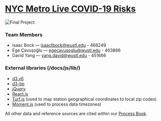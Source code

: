 # [NYC Metro Live COVID-19 Risks](https://isaacbock.github.io/MTA-covid-risks/)
![Final Project](https://isaacbock.github.io/MTA-covid-risks/images/Milestone3.png "Final Project")

### Team Members
- Isaac Bock — isaactbock@wustl.edu - 466249
- Ege Çavuşoğlu — egecavusoglu@wustl.edu - 463866
- David Yang — yang.david@wustl.edu - 451666

### External libraries (/docs/js/lib/)
- [d3.v6](https://d3js.org/)
- [d3-tip](https://github.com/caged/d3-tip)
- [jQuery](https://jquery.com/)
- [React.js](https://reactjs.org/)
- [Turf.js](https://turfjs.org/) (used to map station geographical coordinates to local zip codes)
- [Moment.js](https://momentjs.com/) (used to process data timezones)

All other data and reference sources are cited within our [Process Book](https://isaacbock.github.io/MTA-covid-risks/processBook.html).
